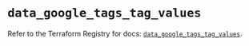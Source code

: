 # `data_google_tags_tag_values`

Refer to the Terraform Registry for docs: [`data_google_tags_tag_values`](https://registry.terraform.io/providers/hashicorp/google/6.21.0/docs/data-sources/tags_tag_values).
